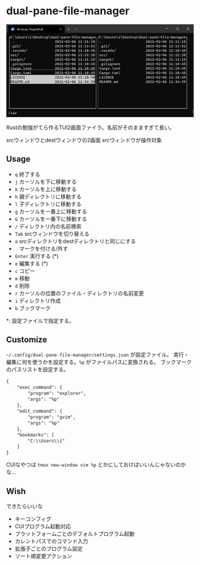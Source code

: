 # dual-pane-file-manager

![screenshot](docs/screenshot.png)

Rustの勉強がてら作るTUI2画面ファイラ。名前がそのまますぎて長い。

srcウィンドウとdestウィンドウの2画面
srcウィンドウが操作対象

## Usage

- `q` 終了する
- `j` カーソルを下に移動する
- `k` カーソルを上に移動する
- `h` 親ディレクトリに移動する
- `l` 子ディレクトリに移動する
- `g` カーソルを一番上に移動する
- `G` カーソルを一番下に移動する
- `/` ディレクトリ内の名前検索
- `Tab` srcウィンドウを切り替える
- `o` srcディレクトリをdestディレクトリと同じにする
- ` ` マークを付ける/外す
- `Enter` 実行する (*)
- `e` 編集する (*)
- `c` コピー
- `m` 移動
- `d` 削除
- `r` カーソルの位置のファイル・ディレクトリの名前変更
- `i` ディレクトリ作成
- `b` ブックマーク

*: 設定ファイルで指定する。

## Customize

`~/.config/dual-pane-file-manager/settings.json` が設定ファイル。
実行・編集に何を使うかを設定する。`%p` がファイルパスに変換される。
ブックマークのパスリストを設定する。

```
{
    "exec_command": {
        "program": "explorer",
        "args": "%p"
    },
    "edit_command": {
        "program": "gvim",
        "args": "%p"
    },
    "bookmarks": [
        "C:\\Users\\i"
    ]
}
```

CUIなやつは `tmux new-window vim %p` とかにしておけばいいんじゃないのかな…

## Wish

できたらいいな

- キーコンフィグ
- CUIプログラム起動対応
- プラットフォームごとのデフォルトプログラム起動
- カレントパスでのコマンド入力
- 拡張子ごとのプログラム設定
- ソート順変更アクション
